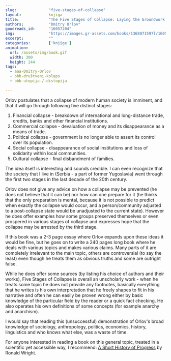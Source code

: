 ```yaml
---
slug:              "five-stages-of-collapse"
layout:            knjiga
title:             "The Five Stages of Collapse: Laying the Groundwork for Social, Political, and Economic Revolution"
authors:           "Dmitry Orlov"
goodreads_id:      "16057204"
img:               "https://images.gr-assets.com/books/1368071597l/16057204.jpg"
excerpt:           ""
categories:        ['knjige']
animation:
  url: /assets/img/book.gif
  width: 300
  height: 244
tags:
  - aaa-Dmitry-Orlov
  - bbb-društveni-kolaps
  - bbb-utopija-/-distopija
  
---
```


Orlov postulates that a collapse of modern human society is imminent, and that it will go through following five 
distinct stages:

1. Financial collapse - breakdown of international and long-distance trade, credits, banks and other financial institutions.
2. Commercial collapse - devaluation of money and its disappearance as a means of trade.
3. Political collapse - government is no longer able to assert its control over its population.
4. Social collapse - disappearance of social institutions and loss of solidarity within local communities.
5. Cultural collapse - final disbandment of families.

The idea itself is interesting and sounds credible. I can even recognize that the society that I live in (Serbia - a part 
of former Yugoslavia) went through the first two stages in the last decade of the 20th century.

Orlov does not give any advice on how a collapse may be prevented (he does not believe that it can be) nor how can one 
prepare for it (he thinks that the only preparation is mental, because it is not possible to predict when exactly the 
collapse would occur, and a person/community adjusted to a post-collapse state would be unadjusted to the current state). 
However he does offer examples how some groups preserved themselves or even prospered in various stages of collapse and 
expresses hope that the collapse may be arrested by the third stage.

If this book was a 2-3 page essay where Orlov expands upon these ideas it would be fine, but he goes on to write a 240 
pages long book where he deals with various topics and makes various claims. Many parts of it are completely irrelevant 
to the main topic, others are controversial (to say the least) even though he treats them as obvious truths and some are 
outright false.

While he does offer some sources (by listing his choice of authors and their works), Five Stages of Collapse is overall 
an unscholarly work - when he treats some topic he does not provide any footnotes, basically everything that he writes 
is his own interpretation that he freely shapes to fit in his narrative and often he can easily be proven wrong either 
by basic knowledge of the particular field by the reader or a quick fact checking. He also operates his own definitions 
of some concepts (for example anarchy and anarchism).

I would say that reading this (unsuccessful) demonstration of Orlov's broad knowledge of sociology, anthropology, 
politics, economics, history, linguistics and who knows what else, was a waste of time.

For anyone interested in reading a book on this general topic, treated in a scientific yet accessible way, I 
recommend: <a href="/knjige/a-short-history-of-progress/">A Short History of Progress</a> by Ronald Wright. 